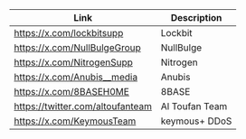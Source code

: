 |Link| Description |
| ------ | ------ |
|https://x.com/lockbitsupp| Lockbit |
|https://x.com/NullBulgeGroup| NullBulge |
|https://x.com/NitrogenSupp| Nitrogen |
|https://x.com/Anubis__media| Anubis |
|https://x.com/8BASEH0ME| 8BASE |
|https://twitter.com/altoufanteam | Al Toufan Team |
|https://x.com/KeymousTeam| keymous+ DDoS |
